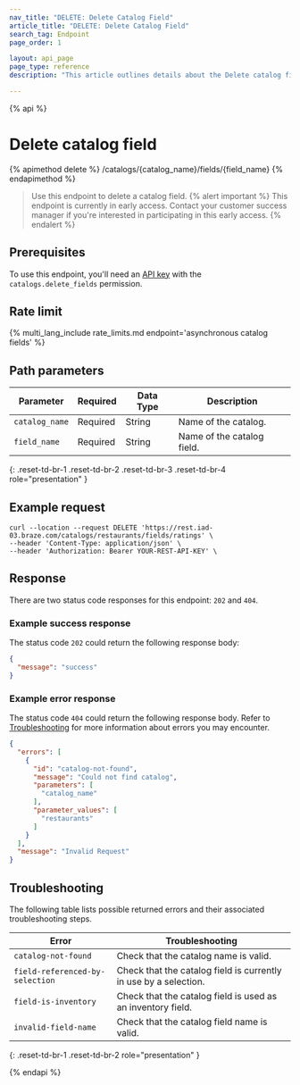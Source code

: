```yaml
---
nav_title: "DELETE: Delete Catalog Field"
article_title: "DELETE: Delete Catalog Field"
search_tag: Endpoint
page_order: 1

layout: api_page
page_type: reference
description: "This article outlines details about the Delete catalog field Braze endpoint."

---
```

{% api %}
# Delete catalog field
{% apimethod delete %}
/catalogs/{catalog_name}/fields/{field_name}
{% endapimethod %}

> Use this endpoint to delete a catalog field.
{% alert important %}
This endpoint is currently in early access. Contact your customer success manager if you're interested in participating in this early access.
{% endalert %}

## Prerequisites

To use this endpoint, you'll need an [API key]({{site.baseurl}}/api/basics#rest-api-key/) with the `catalogs.delete_fields` permission.

## Rate limit

{% multi_lang_include rate_limits.md endpoint='asynchronous catalog fields' %}

## Path parameters

| Parameter      | Required | Data Type | Description                |
| -------------- | -------- | --------- | -------------------------- |
| `catalog_name` | Required | String    | Name of the catalog.       |
| `field_name`   | Required | String    | Name of the catalog field. |
{: .reset-td-br-1 .reset-td-br-2 .reset-td-br-3 .reset-td-br-4 role="presentation" }

## Example request

```
curl --location --request DELETE 'https://rest.iad-03.braze.com/catalogs/restaurants/fields/ratings' \
--header 'Content-Type: application/json' \
--header 'Authorization: Bearer YOUR-REST-API-KEY' \
```

## Response

There are two status code responses for this endpoint: `202` and `404`.

### Example success response

The status code `202` could return the following response body:

```json
{
  "message": "success"
}
```

### Example error response

The status code `404` could return the following response body. Refer to [Troubleshooting](#troubleshooting) for more information about errors you may encounter.

```json
{
  "errors": [
    {
      "id": "catalog-not-found",
      "message": "Could not find catalog",
      "parameters": [
        "catalog_name"
      ],
      "parameter_values": [
        "restaurants"
      ]
    }
  ],
  "message": "Invalid Request"
}
```

## Troubleshooting

The following table lists possible returned errors and their associated troubleshooting steps.

| Error                           | Troubleshooting                                                  |
| ------------------------------- | ---------------------------------------------------------------- |
| `catalog-not-found`             | Check that the catalog name is valid.                            |
| `field-referenced-by-selection` | Check that the catalog field is currently in use by a selection. |
| `field-is-inventory`            | Check that the catalog field is used as an inventory field.      |
| `invalid-field-name`            | Check that the catalog field name is valid.                      |
{: .reset-td-br-1 .reset-td-br-2 role="presentation" }

{% endapi %}
